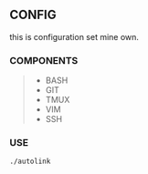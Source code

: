 ## CONFIG

this is configuration set mine own.

### COMPONENTS
> * BASH
> * GIT
> * TMUX
> * VIM
> * SSH

### USE
```
./autolink
```
